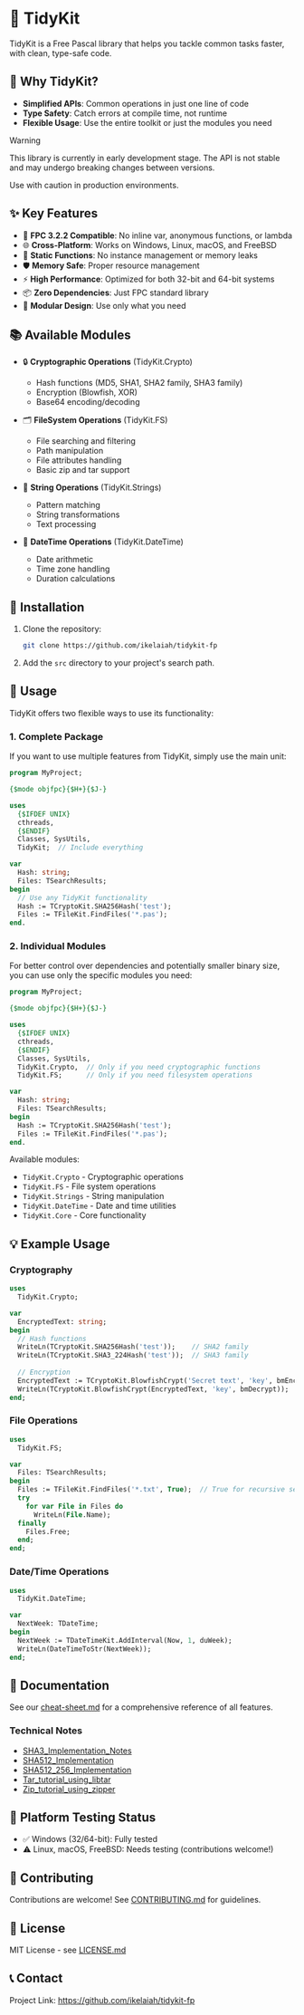 # 🧰 TidyKit

TidyKit is a Free Pascal library that helps you tackle common tasks faster, with clean, type-safe code.

## 🎯 Why TidyKit?

- **Simplified APIs**: Common operations in just one line of code
- **Type Safety**: Catch errors at compile time, not runtime
- **Flexible Usage**: Use the entire toolkit or just the modules you need

> [!WARNING]
> This library is currently in early development stage. The API is not stable and may undergo breaking changes between versions. 
> 
> Use with caution in production environments.

## ✨ Key Features

- 🎯 **FPC 3.2.2 Compatible**: No inline var, anonymous functions, or lambda
- 🌐 **Cross-Platform**: Works on Windows, Linux, macOS, and FreeBSD
- 🧱 **Static Functions**: No instance management or memory leaks
- 🛡️ **Memory Safe**: Proper resource management
- ⚡ **High Performance**: Optimized for both 32-bit and 64-bit systems
- 📦 **Zero Dependencies**: Just FPC standard library
- 🔄 **Modular Design**: Use only what you need

## 📚 Available Modules

- 🔒 **Cryptographic Operations** (TidyKit.Crypto)
  - Hash functions (MD5, SHA1, SHA2 family, SHA3 family)
  - Encryption (Blowfish, XOR)
  - Base64 encoding/decoding

- 🗂️ **FileSystem Operations** (TidyKit.FS)
  - File searching and filtering
  - Path manipulation
  - File attributes handling
  - Basic zip and tar support

- 📝 **String Operations** (TidyKit.Strings)
  - Pattern matching
  - String transformations
  - Text processing

- 📅 **DateTime Operations** (TidyKit.DateTime)
  - Date arithmetic
  - Time zone handling
  - Duration calculations

## 🚀 Installation

1. Clone the repository:
   ```bash
   git clone https://github.com/ikelaiah/tidykit-fp
   ```

2. Add the `src` directory to your project's search path.

## 📖 Usage

TidyKit offers two flexible ways to use its functionality:

### 1. Complete Package

If you want to use multiple features from TidyKit, simply use the main unit:

```pascal
program MyProject;

{$mode objfpc}{$H+}{$J-}

uses
  {$IFDEF UNIX}
  cthreads,
  {$ENDIF}
  Classes, SysUtils,
  TidyKit;  // Include everything

var
  Hash: string;
  Files: TSearchResults;
begin
  // Use any TidyKit functionality
  Hash := TCryptoKit.SHA256Hash('test');
  Files := TFileKit.FindFiles('*.pas');
end.
```

### 2. Individual Modules

For better control over dependencies and potentially smaller binary size, you can use only the specific modules you need:

```pascal
program MyProject;

{$mode objfpc}{$H+}{$J-}

uses
  {$IFDEF UNIX}
  cthreads,
  {$ENDIF}
  Classes, SysUtils,
  TidyKit.Crypto,  // Only if you need cryptographic functions
  TidyKit.FS;      // Only if you need filesystem operations

var
  Hash: string;
  Files: TSearchResults;
begin
  Hash := TCryptoKit.SHA256Hash('test');
  Files := TFileKit.FindFiles('*.pas');
end.
```

Available modules:
- `TidyKit.Crypto` - Cryptographic operations
- `TidyKit.FS` - File system operations
- `TidyKit.Strings` - String manipulation
- `TidyKit.DateTime` - Date and time utilities
- `TidyKit.Core` - Core functionality

## 💡 Example Usage

### Cryptography
```pascal
uses
  TidyKit.Crypto;

var
  EncryptedText: string;
begin
  // Hash functions
  WriteLn(TCryptoKit.SHA256Hash('test'));    // SHA2 family
  WriteLn(TCryptoKit.SHA3_224Hash('test'));  // SHA3 family
  
  // Encryption
  EncryptedText := TCryptoKit.BlowfishCrypt('Secret text', 'key', bmEncrypt);
  WriteLn(TCryptoKit.BlowfishCrypt(EncryptedText, 'key', bmDecrypt));
end;
```

### File Operations
```pascal
uses
  TidyKit.FS;

var
  Files: TSearchResults;
begin
  Files := TFileKit.FindFiles('*.txt', True);  // True for recursive search
  try
    for var File in Files do
      WriteLn(File.Name);
  finally
    Files.Free;
  end;
end;
```

### Date/Time Operations
```pascal
uses
  TidyKit.DateTime;

var
  NextWeek: TDateTime;
begin
  NextWeek := TDateTimeKit.AddInterval(Now, 1, duWeek);
  WriteLn(DateTimeToStr(NextWeek));
end;
```

## 📖 Documentation

See our [cheat-sheet.md](docs/cheat-sheet.md) for a comprehensive reference of all features.

### Technical Notes

- [SHA3_Implementation_Notes](docs/SHA3_Implementation_Notes.md)
- [SHA512_Implementation](docs/SHA512_Implementation.md)
- [SHA512_256_Implementation](docs/SHA512_256_Implementation.md)
- [Tar_tutorial_using_libtar](docs/Tar_tutorial_using_libtar.md)
- [Zip_tutorial_using_zipper](docs/Zip_tutorial_using_zipper.md)

## 🧪 Platform Testing Status

- ✅ Windows (32/64-bit): Fully tested
- ⚠️ Linux, macOS, FreeBSD: Needs testing (contributions welcome!)

## 🤝 Contributing

Contributions are welcome! See [CONTRIBUTING.md](CONTRIBUTING.md) for guidelines.

## 📝 License

MIT License - see [LICENSE.md](LICENSE.md)

## 📞 Contact

Project Link: https://github.com/ikelaiah/tidykit-fp